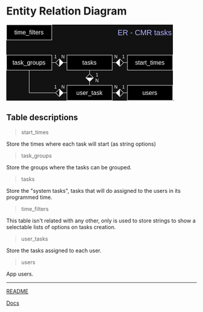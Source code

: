 # Entity Relation Diagram

![Entity Relation Diagram](./er_crm_tasks.png).

## Table descriptions

> start_times

Store the times where each task will start (as string options)

> task_groups

Store the groups where the tasks can be grouped.

> tasks

Store the "system tasks", tasks that will do assigned to the users
in its programmed time.

> time_filters

This table isn't related with any other, only is used to store strings
to show a selectable lists of options on tasks creation.

> user_tasks

Store the tasks assigned to each user.

> users

App users.


***

[README](../../README.md)

[Docs](../docs.md)

